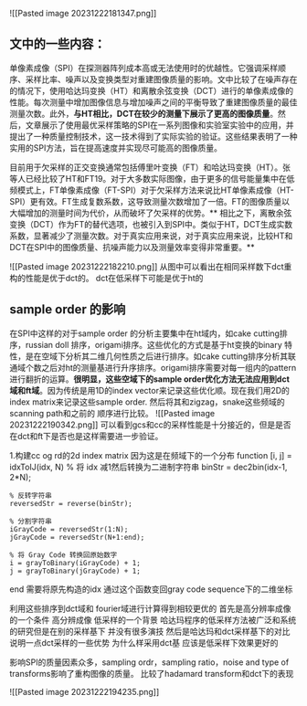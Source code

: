 
![[Pasted image 20231222181347.png]]

## 文中的一些内容：
单像素成像（SPI）在探测器阵列成本高或无法使用时的优越性。它强调采样顺序、采样比率、噪声以及变换类型对重建图像质量的影响。文中比较了在噪声存在的情况下，使用哈达玛变换（HT）和离散余弦变换（DCT）进行的单像素成像的性能。每次测量中增加图像信息与增加噪声之间的平衡导致了重建图像质量的最佳测量次数。此外，**与HT相比，DCT在较少的测量下展示了更高的图像质量**。然后，文章展示了使用最优采样策略的SPI在一系列图像和实验室实验中的应用，并提出了一种质量控制技术，这一技术得到了实际实验的验证。这些结果表明了一种实用的SPI方法，旨在提高速度并实现尽可能高的图像质量。

目前用于欠采样的正交变换通常包括傅里叶变换（FT）和哈达玛变换（HT）。张等人已经比较了HT和FT19。对于大多数实际图像，由于更多的信号能量集中在低频模式上，FT单像素成像（FT-SPI）对于欠采样方法来说比HT单像素成像（HT-SPI）更有效。FT生成复数系数，这导致测量次数增加了一倍。FT的图像质量以大幅增加的测量时间为代价，从而破坏了欠采样的优势。** 相比之下，离散余弦变换（DCT）作为FT的替代选项，也被引入到SPI中。类似于HT，DCT生成实数系数，显著减少了测量次数。对于真实应用来说，对于真实应用来说，比较HT和DCT在SPI中的图像质量、抗噪声能力以及测量效率变得非常重要。**

![[Pasted image 20231222182210.png]]
从图中可以看出在相同采样数下dct重构的性能是优于dct的。
dct在低采样下可能是优于ht的
## sample order 的影响
在SPI中这样的对于sample order 的分析主要集中在ht域内，如cake cutting排序，russian doll 排序，origami排序。这些优化的方式是基于ht变换的binary 特性，是在空域下分析其二维几何性质之后进行排序。如cake cutting排序分析其联通域个数之后对ht的测量基进行升序排序。origami排序需要对每一组内的pattern进行翻折的运算。**很明显，这些空域下的sample order优化方法无法应用到dct域和ft域**。因为传统是用1D的index vector来记录这些优化顺。现在我们用2D的index matrix来记录这些sample order. 然后将其和zigzag，snake这些频域的scanning path和之前的 顺序进行比较。
![[Pasted image 20231222190342.png]]
可以看到gcs和cc的采样性能是十分接近的，但是是否在dct和ft下是否也是这样需要进一步验证。

1.构建cc og rd的2d index matrix 因为这是在频域下的一个分布
function [i, j] = idxToIJ(idx, N)
    % 将 idx 减1然后转换为二进制字符串
    binStr = dec2bin(idx-1, 2*N);
    
    % 反转字符串
    reversedStr = reverse(binStr);
    
    % 分割字符串
    iGrayCode = reversedStr(1:N);
    jGrayCode = reversedStr(N+1:end);
    
    % 将 Gray Code 转换回原始数字
    i = grayToBinary(iGrayCode) + 1;
    j = grayToBinary(jGrayCode) + 1;
end
需要将原先构造的idx 通过这个函数变回gray code sequence下的二维坐标

利用这些排序到dct域和 fourier域进行计算得到相较更优的 首先是高分辨率成像的一个条件 高分辨成像 低采样的一个背景
哈达玛程序的低采样方法被广泛和系统的研究但是在别的采样基下 并没有很多演技 然后是哈达玛和dct采样基下的对比 说明一点dct采样的一些优势
为什么样采用dct基 应该是低采样下效果更好的 

影响SPI的质量因素众多，sampling ordr，sampling ratio，noise and type of transforms影响了重构图像的质量。 比较了hadamard transform和dct下的表现

![[Pasted image 20231222194235.png]]